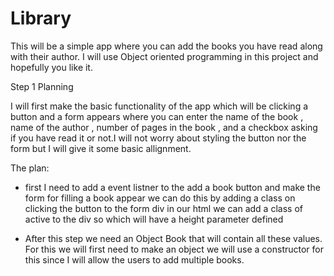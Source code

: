 # Library
This will be a simple app where you can add the books you have read along with their author. I will use Object oriented programming in this project and hopefully you like it.

Step 1 Planning 

I will first make the basic functionality of the app which will be clicking a button and a form appears where you can enter the name of the book , name of the author , number of pages in the book , and a checkbox asking if you have read it or not.I will not worry about styling the button nor the form but I will give it some basic allignment.


The plan:
* first I need to add a event listner to the add a book button and make the form for filling a book appear
we can do this by adding a class on clicking the button to the form div in our html we can add a class of active to the div so which will have a height parameter defined

* After this step we need an Object Book that will contain all these values. For this we will first need to make an object we will use a constructor for this since I will allow the users to add multiple books.